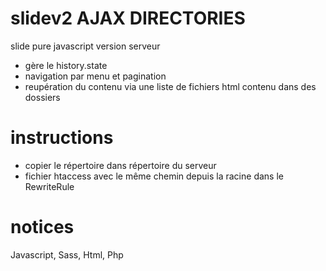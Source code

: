 # slidev2 AJAX DIRECTORIES 
slide pure javascript version serveur
- gère le history.state
- navigation par menu et pagination
- reupération du contenu via une liste de fichiers html contenu dans des dossiers

# instructions
- copier le répertoire dans répertoire du serveur
- fichier htaccess avec le même chemin depuis la racine dans le RewriteRule

# notices 
Javascript, Sass, Html, Php
